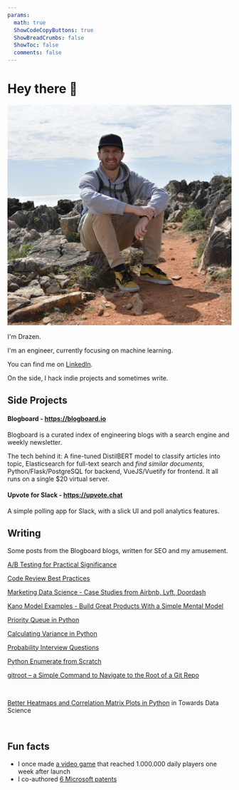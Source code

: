 ```yaml
---
params:
  math: true
  ShowCodeCopyButtons: true
  ShowBreadCrumbs: false
  ShowToc: false 
  comments: false
---
```


# Hey there 👋

![alt](photo.jpg "=100")

I'm Drazen.

I'm an engineer, currently focusing on machine learning.

You can find me on [LinkedIn](https://www.linkedin.com/in/drazenzaric/).

On the side, I hack indie projects and sometimes write.

## Side Projects

#### Blogboard - https://blogboard.io

Blogboard is a curated index of engineering blogs with a search engine and weekly newsletter.

The tech behind it: A fine-tuned DistilBERT model to classify articles into topic, Elasticsearch for full-text search and _find similar documents_, Python/Flask/PostgreSQL for backend, VueJS/Vuetify for frontend. It all runs on a single $20 virtual server.

#### Upvote for Slack - https://upvote.chat

A simple polling app for Slack, with a slick UI and poll analytics features.

## Writing

Some posts from the Blogboard blogs, written for SEO and my amusement.

[A/B Testing for Practical Significance](https://blogboard.io/blog/ab-testing-practical-significance/)

[Code Review Best Practices](https://blogboard.io/blog/code-review-best-practices/)

[Marketing Data Science - Case Studies from Airbnb, Lyft, Doordash](https://blogboard.io/blog/data-science-in-marketing-optimization/)

[Kano Model Examples - Build Great Products With a Simple Mental Model](https://blogboard.io/blog/kano-model-how-to-build-great-products-with-a-simple-mental-model/)

[Priority Queue in Python](https://blogboard.io/blog/knowledge/priority-queue-in-python/)

[Calculating Variance in Python](https://blogboard.io/blog/knowledge/python-variance/)

[Probability Interview Questions](https://blogboard.io/blog/knowledge/probability-interview-questions/)

[Python Enumerate from Scratch](https://blogboard.io/blog/knowledge/python-enumerate/)

[gitroot – a Simple Command to Navigate to the Root of a Git Repo](https://blogboard.io/blog/knowledge/cd-to-git-root/)

&nbsp;

[Better Heatmaps and Correlation Matrix Plots in Python](https://medium.com/towards-data-science/better-heatmaps-and-correlation-matrix-plots-in-python-41445d0f2bec) in Towards Data Science

&nbsp;

## Fun facts

- I once made [a video game](https://developers.facebook.com/success-stories/golden-boot/) that reached 1.000.000 daily players one week after launch
- I co-authored [6 Microsoft patents](https://patents.google.com/?inventor=drazen+zaric)
